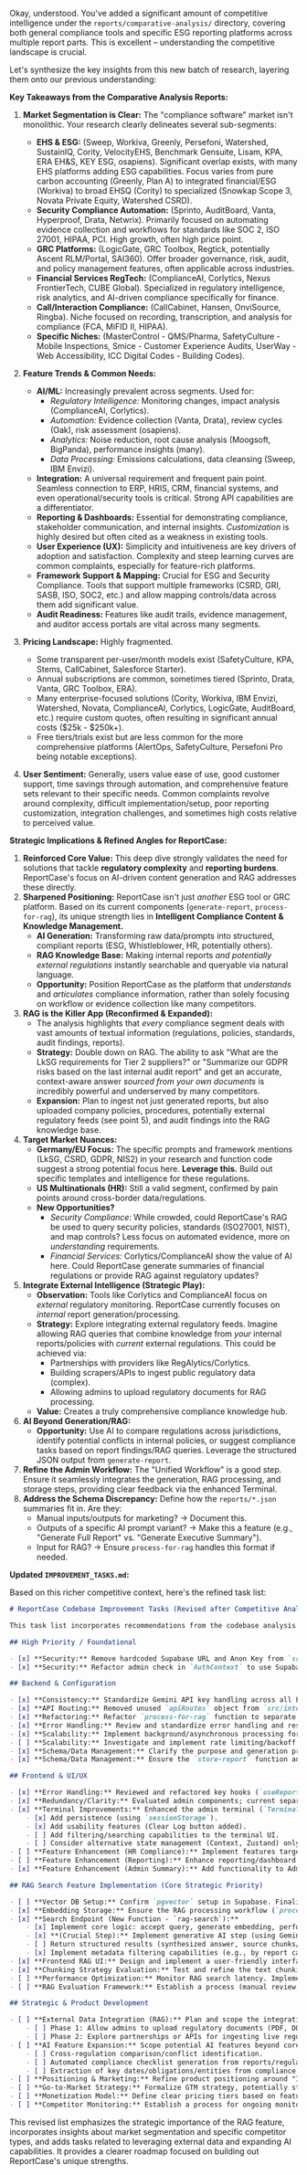 Okay, understood. You've added a significant amount of competitive intelligence under the `reports/comparative-analysis/` directory, covering both general compliance tools and specific ESG reporting platforms across multiple report parts. This is excellent – understanding the competitive landscape is crucial.

Let's synthesize the key insights from this new batch of research, layering them onto our previous understanding:

**Key Takeaways from the Comparative Analysis Reports:**

1.  **Market Segmentation is Clear:** The "compliance software" market isn't monolithic. Your research clearly delineates several sub-segments:
    *   **EHS & ESG:** (Sweep, Workiva, Greenly, Persefoni, Watershed, SustainIQ, Cority, VelocityEHS, Benchmark Gensuite, Lisam, KPA, ERA EH&S, KEY ESG, osapiens). Significant overlap exists, with many EHS platforms adding ESG capabilities. Focus varies from pure carbon accounting (Greenly, Plan A) to integrated financial/ESG (Workiva) to broad EHSQ (Cority) to specialized (Snowkap Scope 3, Novata Private Equity, Watershed CSRD).
    *   **Security Compliance Automation:** (Sprinto, AuditBoard, Vanta, Hyperproof, Drata, Netwrix). Primarily focused on automating evidence collection and workflows for standards like SOC 2, ISO 27001, HIPAA, PCI. High growth, often high price point.
    *   **GRC Platforms:** (LogicGate, GRC Toolbox, Regtick, potentially Ascent RLM/Portal, SAI360). Offer broader governance, risk, audit, and policy management features, often applicable across industries.
    *   **Financial Services RegTech:** (ComplianceAI, Corlytics, Nexus FrontierTech, CUBE Global). Specialized in regulatory intelligence, risk analytics, and AI-driven compliance specifically for finance.
    *   **Call/Interaction Compliance:** (CallCabinet, Hansen, OnviSource, Ringba). Niche focused on recording, transcription, and analysis for compliance (FCA, MiFID II, HIPAA).
    *   **Specific Niches:** (MasterControl - QMS/Pharma, SafetyCulture - Mobile Inspections, Smice - Customer Experience Audits, UserWay - Web Accessibility, ICC Digital Codes - Building Codes).

2.  **Feature Trends & Common Needs:**
    *   **AI/ML:** Increasingly prevalent across segments. Used for:
        *   *Regulatory Intelligence:* Monitoring changes, impact analysis (ComplianceAI, Corlytics).
        *   *Automation:* Evidence collection (Vanta, Drata), review cycles (Oak), risk assessment (osapiens).
        *   *Analytics:* Noise reduction, root cause analysis (Moogsoft, BigPanda), performance insights (many).
        *   *Data Processing:* Emissions calculations, data cleansing (Sweep, IBM Envizi).
    *   **Integration:** A universal requirement and frequent pain point. Seamless connection to ERP, HRIS, CRM, financial systems, and even operational/security tools is critical. Strong API capabilities are a differentiator.
    *   **Reporting & Dashboards:** Essential for demonstrating compliance, stakeholder communication, and internal insights. *Customization* is highly desired but often cited as a weakness in existing tools.
    *   **User Experience (UX):** Simplicity and intuitiveness are key drivers of adoption and satisfaction. Complexity and steep learning curves are common complaints, especially for feature-rich platforms.
    *   **Framework Support & Mapping:** Crucial for ESG and Security Compliance. Tools that support multiple frameworks (CSRD, GRI, SASB, ISO, SOC2, etc.) and allow mapping controls/data across them add significant value.
    *   **Audit Readiness:** Features like audit trails, evidence management, and auditor access portals are vital across many segments.

3.  **Pricing Landscape:** Highly fragmented.
    *   Some transparent per-user/month models exist (SafetyCulture, KPA, Stems, CallCabinet, Salesforce Starter).
    *   Annual subscriptions are common, sometimes tiered (Sprinto, Drata, Vanta, GRC Toolbox, ERA).
    *   Many enterprise-focused solutions (Cority, Workiva, IBM Envizi, Watershed, Novata, ComplianceAI, Corlytics, LogicGate, AuditBoard, etc.) require custom quotes, often resulting in significant annual costs ($25k - $250k+).
    *   Free tiers/trials exist but are less common for the more comprehensive platforms (AlertOps, SafetyCulture, Persefoni Pro being notable exceptions).

4.  **User Sentiment:** Generally, users value ease of use, good customer support, time savings through automation, and comprehensive feature sets relevant to their specific needs. Common complaints revolve around complexity, difficult implementation/setup, poor reporting customization, integration challenges, and sometimes high costs relative to perceived value.

**Strategic Implications & Refined Angles for ReportCase:**

1.  **Reinforced Core Value:** This deep dive strongly validates the need for solutions that tackle **regulatory complexity** and **reporting burdens**. ReportCase's focus on AI-driven content generation and RAG addresses these directly.
2.  **Sharpened Positioning:** ReportCase isn't just *another* ESG tool or GRC platform. Based on its current components (`generate-report`, `process-for-rag`), its unique strength lies in **Intelligent Compliance Content & Knowledge Management.**
    *   **AI Generation:** Transforming raw data/prompts into structured, compliant reports (ESG, Whistleblower, HR, potentially others).
    *   **RAG Knowledge Base:** Making internal reports *and potentially external regulations* instantly searchable and queryable via natural language.
    *   **Opportunity:** Position ReportCase as the platform that *understands* and *articulates* compliance information, rather than solely focusing on workflow or evidence collection like many competitors.
3.  **RAG is the Killer App (Reconfirmed & Expanded):**
    *   The analysis highlights that *every* compliance segment deals with vast amounts of textual information (regulations, policies, standards, audit findings, reports).
    *   **Strategy:** Double down on RAG. The ability to ask "What are the LkSG requirements for Tier 2 suppliers?" or "Summarize our GDPR risks based on the last internal audit report" and get an accurate, context-aware answer *sourced from your own documents* is incredibly powerful and underserved by many competitors.
    *   **Expansion:** Plan to ingest not just generated reports, but also uploaded company policies, procedures, potentially external regulatory feeds (see point 5), and audit findings into the RAG knowledge base.
4.  **Target Market Nuances:**
    *   **Germany/EU Focus:** The specific prompts and framework mentions (LkSG, CSRD, GDPR, NIS2) in your research and function code suggest a strong potential focus here. **Leverage this.** Build out specific templates and intelligence for these regulations.
    *   **US Multinationals (HR):** Still a valid segment, confirmed by pain points around cross-border data/regulations.
    *   **New Opportunities?**
        *   *Security Compliance:* While crowded, could ReportCase's RAG be used to query security policies, standards (ISO27001, NIST), and map controls? Less focus on automated evidence, more on *understanding* requirements.
        *   *Financial Services:* Corlytics/ComplianceAI show the value of AI here. Could ReportCase generate summaries of financial regulations or provide RAG against regulatory updates?
5.  **Integrate External Intelligence (Strategic Play):**
    *   **Observation:** Tools like Corlytics and ComplianceAI focus on *external* regulatory monitoring. ReportCase currently focuses on *internal* report generation/processing.
    *   **Strategy:** Explore integrating external regulatory feeds. Imagine allowing RAG queries that combine knowledge from *your* internal reports/policies with *current* external regulations. This could be achieved via:
        *   Partnerships with providers like RegAlytics/Corlytics.
        *   Building scrapers/APIs to ingest public regulatory data (complex).
        *   Allowing admins to upload regulatory documents for RAG processing.
    *   **Value:** Creates a truly comprehensive compliance knowledge hub.
6.  **AI Beyond Generation/RAG:**
    *   **Opportunity:** Use AI to compare regulations across jurisdictions, identify potential conflicts in internal policies, or suggest compliance tasks based on report findings/RAG queries. Leverage the structured JSON output from `generate-report`.
7.  **Refine the Admin Workflow:** The "Unified Workflow" is a good step. Ensure it seamlessly integrates the generation, RAG processing, and storage steps, providing clear feedback via the enhanced Terminal.
8.  **Address the Schema Discrepancy:** Define how the `reports/*.json` summaries fit in. Are they:
    *   Manual inputs/outputs for marketing? -> Document this.
    *   Outputs of a specific AI prompt variant? -> Make this a feature (e.g., "Generate Full Report" vs. "Generate Executive Summary").
    *   Input for RAG? -> Ensure `process-for-rag` handles this format if needed.

**Updated `IMPROVEMENT_TASKS.md`:**

Based on this richer competitive context, here's the refined task list:

```md
# ReportCase Codebase Improvement Tasks (Revised after Competitive Analysis)

This task list incorporates recommendations from the codebase analysis and competitive landscape review, focusing on enhancing ReportCase's unique value proposition.

## High Priority / Foundational

- [x] **Security:** Remove hardcoded Supabase URL and Anon Key from `src/integrations/supabase/client.ts` and use Vite environment variables (`import.meta.env.VITE_...`).
- [x] **Security:** Refactor admin check in `AuthContext` to use Supabase custom claims or a dedicated roles table instead of hardcoded email (`vetle@reprint.ink`).

## Backend & Configuration

- [x] **Consistency:** Standardize Gemini API key handling across all Edge Functions. Use Supabase environment variables instead of passing keys in request bodies (`process-for-rag` updated). *(Self-note: Verify other functions if added later)*
- [x] **API Routing:** Removed unused `apiRoutes` object from `src/integrations/supabase/client.ts`. Standard `supabase.functions.invoke` is used.
- [x] **Refactoring:** Refactor `process-for-rag` function to separate RAG preparation and competitive intelligence extraction logic into distinct functions (e.g., `process-for-rag`, `extract-competitive-intel`).
- [x] **Error Handling:** Review and standardize error handling and response formats across all Supabase Edge Functions. Ensure clear error propagation to the frontend.
- [x] **Scalability:** Implement background/asynchronous processing for `process-for-rag` embedding loop, especially for large documents (e.g., using Supabase DB triggers + pg_net or dedicated background functions).
- [ ] **Scalability:** Investigate and implement rate limiting/backoff strategies for external API calls (Gemini) if needed based on usage tiers or observed limits.
- [x] **Schema/Data Management:** Clarify the purpose and generation process for `reports/*.json` summary files relative to the `generate-report` function's output schema.
- [x] **Schema/Data Management:** Ensure the `store-report` function and associated database schema robustly handle all defined fields, including `is_rag_enabled` and potential future metadata.

## Frontend & UI/UX

- [x] **Error Handling:** Reviewed and refactored key hooks (`useReportGeneration`, `useContentProcessing`) to use a consistent error handling pattern. *(Self-note: Review other API call sites for consistency)*
- [x] **Redundancy/Clarity:** Evaluated admin components; current separation seems reasonable. Unified workflow is a good addition.
- [x] **Terminal Improvements:** Enhanced the admin terminal (`TerminalStore` / `Terminal` component):
    - [x] Add persistence (using `sessionStorage`).
    - [x] Add usability features (Clear Log button added).
    - [ ] Add filtering/searching capabilities to the terminal UI.
    - [ ] Consider alternative state management (Context, Zustand) only if terminal complexity significantly increases.
- [ ] **Feature Enhancement (HR Compliance):** Implement features targeting specific US Multinational HR pain points from the research (e.g., localized reporting templates, cross-border data policy tools).
- [ ] **Feature Enhancement (Reporting):** Enhance reporting/dashboard capabilities. Allow users to build custom views or visualizations based on the structured data generated by `generate-report`.
- [x] **Feature Enhancement (Admin Summary):** Add functionality to Admin panel to generate structured JSON summaries (like `reports/*.json`) from full report content (requires new Edge Function `generate-report-summary` and UI integration).

## RAG Search Feature Implementation (Core Strategic Priority)

- [ ] **Vector DB Setup:** Confirm `pgvector` setup in Supabase. Finalize and migrate schema for `rag_chunks` and `rag_documents` tables.
- [x] **Embedding Storage:** Ensure the RAG processing workflow (`process-for-rag` or its successor + `store-report`/`admin-rag-embeddings`) reliably stores text chunks, metadata, and vector embeddings in the database.
- [x] **Search Endpoint (New Function - `rag-search`):**
    - [x] Implement core logic: accept query, generate embedding, perform vector search, retrieve chunks.
    - [x] **(Crucial Step):** Implement generative AI step (using Gemini Pro) to synthesize answers based *only* on retrieved chunks + original query. Design robust prompting for accuracy and grounding.
    - [ ] Return structured results (synthesized answer, source chunks/metadata).
    - [x] Implement metadata filtering capabilities (e.g., by report category, region, date).
- [x] **Frontend RAG UI:** Design and implement a user-friendly interface for submitting RAG queries and displaying results (synthesized answer + source exploration).
- [x] **Chunking Strategy Evaluation:** Test and refine the text chunking strategy in `process-for-rag` for optimal RAG performance (consider size, overlap, semantic boundaries). (Implemented character overlap).
- [ ] **Performance Optimization:** Monitor RAG search latency. Implement and tune `pgvector` indexing (e.g., HNSW) as the dataset grows.
- [ ] **RAG Evaluation Framework:** Establish a process (manual review, user feedback ratings, metrics like relevance/accuracy) to continuously evaluate and improve RAG quality.

## Strategic & Product Development

- [ ] **External Data Integration (RAG):** Plan and scope the integration of external data into the RAG knowledge base:
    - [ ] Phase 1: Allow admins to upload regulatory documents (PDF, DOCX) for RAG processing.
    - [ ] Phase 2: Explore partnerships or APIs for ingesting live regulatory feeds (e.g., targeting specific jurisdictions like Germany/EU initially).
- [ ] **AI Feature Expansion:** Scope potential AI features beyond core generation/RAG:
    - [ ] Cross-regulation comparison/conflict identification.
    - [ ] Automated compliance checklist generation from reports/regulations.
    - [ ] Extraction of key dates/obligations/entities from compliance documents.
- [ ] **Positioning & Marketing:** Refine product positioning around "Intelligent Compliance Content & Knowledge Management." Develop marketing materials highlighting the AI generation and RAG Q&A capabilities as key differentiators.
- [ ] **Go-to-Market Strategy:** Formalize GTM strategy, potentially starting with a focus on German/EU companies needing CSRD/LkSG support and/or US Multinationals needing cross-border HR/Whistleblower compliance intelligence, leveraging the RAG features.
- [ ] **Monetization Model:** Define clear pricing tiers based on features (e.g., number of reports generated, RAG queries, external feed access, number of users/jurisdictions).
- [ ] **Competitor Monitoring:** Establish a process for ongoing monitoring of the identified competitor segments (EHS/ESG, Security Automation, FinServ RegTech, GRC) to inform product roadmap and positioning.
```

This revised list emphasizes the strategic importance of the RAG feature, incorporates insights about market segmentation and specific competitor types, and adds tasks related to leveraging external data and expanding AI capabilities. It provides a clearer roadmap focused on building out ReportCase's unique strengths.